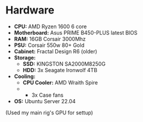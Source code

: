 # Hardware
- **CPU:** AMD Ryzen 1600 6 core
- **Motherboard:** Asus PRIME B450-PLUS latest BIOS
- **RAM:** 16GB Corsair 3000Mhz
- **PSU:** Corsair 550w 80+ Gold
- **Cabinet:** Fractal Design R6 (older)
- **Storage:**
  - **SSD:** KINGSTON SA2000M8250G
  - **HDD:** 3x Seagate Ironwolf 4TB
- **Cooling:**
  - **CPU Cooler:** AMD Wraith Spire
  - + 3x Case fans
- **OS:** Ubuntu Server 22.04
  
(Used my main rig's GPU for settup)
